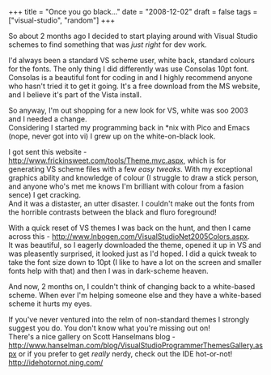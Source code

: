 +++
title = "Once you go black..."
date = "2008-12-02"
draft = false
tags = ["visual-studio", "random"]
+++

<p>
So about 2 months ago I decided to start playing around with Visual Studio schemes to find something that was <em>just right</em> for dev work.
</p>
<p>
I'd always been a standard VS scheme user, white back, standard colours for the fonts. The only thing I did differently was use Consolas 10pt font.<br>
Consolas is a beautiful font for coding in and I highly recommend anyone who hasn't tried it to get it going. It's a free download from the MS website, and I believe it's part of the Vista install.
</p>
<p>
So anyway, I'm out shopping for a new look for VS, white was soo 2003 and&nbsp;I needed a change.<br>
Considering I started my programming back in *nix with Pico and Emacs (nope, never got into vi) I grew up on the white-on-black look.
</p>
<p>
I got sent this website - <a href="https://web.archive.org/web/20081207070804/http://www.frickinsweet.com/tools/Theme.mvc.aspx">http://www.frickinsweet.com/tools/Theme.mvc.aspx</a>, which is for generating VS scheme files with a few <em>easy tweaks. </em>With my exceptional graphics ability and knowledge of colour (I struggle to draw a stick person, and anyone who's met me knows I'm brilliant with colour from a fasion sence) I get cracking.<br>
And it was a distaster, an utter disaster. I couldn't make out the fonts from the horrible contrasts between the black and fluro foreground!
</p>
<p>
With a quick reset of VS themes I was back on the hunt, and then I came across this - <a href="https://web.archive.org/web/20081207070804/http://www.lnbogen.com/VisualStudioNet2005Colors.aspx">http://www.lnbogen.com/VisualStudioNet2005Colors.aspx</a>.<br>
It was beautiful, so I eagerly downloaded the theme, opened it up in VS and was pleasently surprised, it looked just as I'd hoped. I did a quick tweak to take the font size down to 10pt (I like to have a lot on the screen and smaller fonts help with that) and then I was in dark-scheme heaven.
</p>
<p>
And now, 2 months on, I couldn't think of changing back to a white-based scheme. When ever I'm helping someone else and they have a white-based scheme it hurts my eyes.
</p>
<p>
If you've never ventured into the relm of non-standard themes I strongly suggest you do. You don't know what you're missing out on!<br>
There's a nice gallery on Scott Hanselmans blog - <a href="http://www.hanselman.com/blog/VisualStudioProgrammerThemesGallery.aspx">http://www.hanselman.com/blog/VisualStudioProgrammerThemesGallery.aspx</a>&nbsp;or if you prefer to get <em>really</em> nerdy, check out the IDE hot-or-not! <a href="https://web.archive.org/web/20081207070804/http://idehotornot.ning.com/">http://idehotornot.ning.com/</a>
</p>